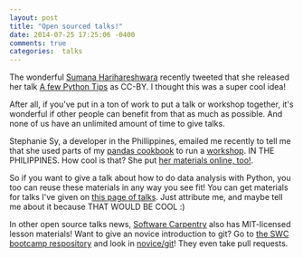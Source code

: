 ```yaml
---
layout: post
title: "Open sourced talks!"
date: 2014-07-25 17:25:06 -0400
comments: true
categories:  talks
---
```


The wonderful [Sumana Harihareshwara](http://www.harihareswara.net/)
recently tweeted that she released her talk
[A few Python Tips](http://opensourcebridge.org/sessions/1329) as
CC-BY. I thought this was a super cool idea!

After all, if you've put in a ton of work to put a talk or workshop
together, it's wonderful if other people can benefit from that as much
as possible. And none of us have an unlimited amount of time to give
talks.

Stephanie Sy, a developer in the Phillippines, emailed me recently to
tell me that she used parts of my
[pandas cookbook](http://github.com/jvns/pandas-cookbook/) to run a
[workshop](http://devcon.ph/events/python-code-camp). IN THE
PHILIPPINES. How cool is that? She put
[her materials online, too!](http://stefsy.com/pandas_devcon/).

So if you want to give a talk about how to do data analysis with
Python, you too can reuse these materials in any way you see fit! You
can get materials for talks I've given on
[this page of talks](http://jvns.ca/talks/). Just attribute me, and
maybe tell me about it because THAT WOULD BE COOL :)

In other open source talks news,
[Software Carpentry](http://software-carpentry.org/) also has
MIT-licensed lesson materials! Want to give an novice introduction to
git? Go to
[the SWC bootcamp respository](https://github.com/swcarpentry/bc) and
look in
[novice/git](https://github.com/swcarpentry/bc/tree/master/novice/git)!
They even take pull requests.
